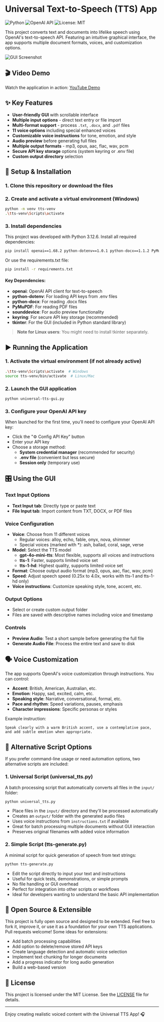 # Universal Text-to-Speech (TTS) App

![Python](https://img.shields.io/badge/python-3.12-blue) ![OpenAI API](https://img.shields.io/badge/OpenAI-TTS-orange) ![License: MIT](https://img.shields.io/badge/license-MIT-green)

This project converts text and documents into lifelike speech using OpenAI's text-to-speech API.
Featuring an intuitive graphical interface, the app supports multiple document formats, voices, and customization options.

![GUI Screenshot](https://github.com/user-attachments/assets/c8159f4b-f437-4aa6-8425-3b9326db5a24)

## 🎬 Video Demo

Watch the application in action: [YouTube Demo](https://youtu.be/O9F0fX2OusA)

## ✨ Key Features

- **User-friendly GUI** with scrollable interface
- **Multiple input options** - direct text entry or file import
- **Multi-format support** - process `.txt`, `.docx`, and `.pdf` files
- **11 voice options** including special enhanced voices
- **Customizable voice instructions** for tone, emotion, and style
- **Audio preview** before generating full files
- **Multiple output formats** - mp3, opus, aac, flac, wav, pcm
- **Secure API key storage** options (system keyring or .env file)
- **Custom output directory** selection

## 🔧 Setup & Installation

### 1. Clone this repository or download the files

### 2. Create and activate a virtual environment (Windows)
```bash
python -m venv tts-venv
.\tts-venv\Scripts\activate
```

### 3. Install dependencies

This project was developed with Python 3.12.6. Install all required dependencies:

```bash
pip install openai==1.68.2 python-dotenv==1.0.1 python-docx==1.1.2 PyMuPDF==1.25.4 sounddevice==0.5.1 keyring==25.6.0
```

Or use the requirements.txt file:

```bash
pip install -r requirements.txt
```

#### Key Dependencies:
- **openai**: OpenAI API client for text-to-speech
- **python-dotenv**: For loading API keys from .env files
- **python-docx**: For reading .docx files
- **PyMuPDF**: For reading PDF files
- **sounddevice**: For audio preview functionality
- **keyring**: For secure API key storage (recommended)
- **tkinter**: For the GUI (included in Python standard library)

> **Note for Linux users**: You might need to install tkinter separately.

## ▶️ Running the Application

### 1. Activate the virtual environment (if not already active)
```bash
.\tts-venv\Scripts\activate  # Windows
source tts-venv/bin/activate  # Linux/Mac
```

### 2. Launch the GUI application
```bash
python universal-tts-gui.py
```

### 3. Configure your OpenAI API key
When launched for the first time, you'll need to configure your OpenAI API key:
- Click the "⚙️ Config API Key" button
- Enter your API key
- Choose a storage method:
  - **System credential manager** (recommended for security)
  - **.env file** (convenient but less secure)
  - **Session only** (temporary use)

## 🎛️ Using the GUI

### Text Input Options
- **Text Input tab**: Directly type or paste text
- **File Input tab**: Import content from TXT, DOCX, or PDF files

### Voice Configuration
- **Voice**: Choose from 11 different voices
  - Regular voices: alloy, echo, fable, onyx, nova, shimmer
  - Special voices (marked with *): ash, ballad, coral, sage, verse
- **Model**: Select the TTS model
  - **gpt-4o-mini-tts**: Most flexible, supports all voices and instructions
  - **tts-1**: Faster, supports limited voice set
  - **tts-1-hd**: Highest quality, supports limited voice set
- **Format**: Choose output audio format (mp3, opus, aac, flac, wav, pcm)
- **Speed**: Adjust speech speed (0.25x to 4.0x, works with tts-1 and tts-1-hd only)
- **Voice instructions**: Customize speaking style, tone, accent, etc.

### Output Options
- Select or create custom output folder
- Files are saved with descriptive names including voice and timestamp

### Controls
- **Preview Audio**: Test a short sample before generating the full file
- **Generate Audio File**: Process the entire text and save to disk

## 🗣️ Voice Customization

The app supports OpenAI's voice customization through instructions. You can control:

- **Accent**: British, American, Australian, etc.
- **Emotion**: Happy, sad, excited, calm, etc.
- **Speaking style**: Narrative, conversational, formal, etc.
- **Pace and rhythm**: Speed variations, pauses, emphasis
- **Character impressions**: Specific personas or styles

Example instruction:
```
Speak clearly with a warm British accent, use a contemplative pace, and add subtle emotion when appropriate.
```

## 🔄 Alternative Script Options

If you prefer command-line usage or need automation options, two alternative scripts are included:

### 1. Universal Script (universal_tts.py)
A batch processing script that automatically converts all files in the `input/` folder:

```bash
python universal_tts.py
```

- Place files in the `input/` directory and they'll be processed automatically
- Creates an `output/` folder with the generated audio files
- Uses voice instructions from `instructions.txt` if available
- Great for batch processing multiple documents without GUI interaction
- Preserves original filenames with added voice information

### 2. Simple Script (tts-generate.py)
A minimal script for quick generation of speech from text strings:

```bash
python tts-generate.py
```

- Edit the script directly to input your text and instructions
- Useful for quick tests, demonstrations, or simple prompts
- No file handling or GUI overhead
- Perfect for integration into other scripts or workflows
- Ideal for developers wanting to understand the basic API implementation

## 🔄 Open Source & Extensible
This project is fully open source and designed to be extended. Feel free to fork it, improve it, or use it as a foundation for your own TTS applications. Pull requests welcome!
Some ideas for extensions:

- Add batch processing capabilities
- Add option to delete/remove stored API keys
- Create language detection and automatic voice selection
- Implement text chunking for longer documents
- Add a progress indicator for long audio generation
- Build a web-based version

## 📜 License
This project is licensed under the MIT License. See the [LICENSE](LICENSE) file for details.

---

Enjoy creating realistic voiced content with the Universal TTS App! 🎧
